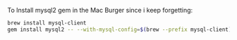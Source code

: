To Install mysql2 gem in the Mac Burger since i keep forgetting:
```bash
brew install mysql-client
gem install mysql2 -- --with-mysql-config=$(brew --prefix mysql-client)/bin/mysql_config
```

